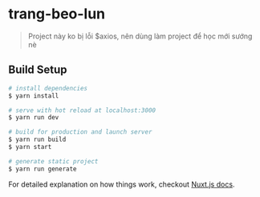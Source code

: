 # trang-beo-lun

> Project này ko bị lỗi \$axios, nên dùng làm project để học mới sướng nè

## Build Setup

```bash
# install dependencies
$ yarn install

# serve with hot reload at localhost:3000
$ yarn run dev

# build for production and launch server
$ yarn run build
$ yarn start

# generate static project
$ yarn run generate
```

For detailed explanation on how things work, checkout [Nuxt.js docs](https://nuxtjs.org).
